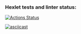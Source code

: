 ### Hexlet tests and linter status:
[![Actions Status](https://github.com/dmjcomdem/frontent-testing-react-project-lvl1/workflows/hexlet-check/badge.svg)](https://github.com/dmjcomdem/frontent-testing-react-project-lvl1/actions)

[![asciicast](https://asciinema.org/a/417170.svg)](https://asciinema.org/a/417170)
